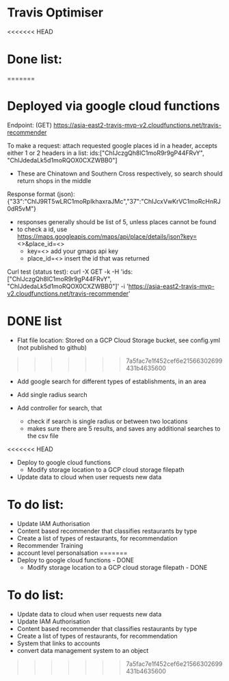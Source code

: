 # Travis Optimiser

<<<<<<< HEAD
# Done list:
=======
# Deployed via google cloud functions

Endpoint: (GET)
https://asia-east2-travis-mvp-v2.cloudfunctions.net/travis-recommender

To make a request:
attach requested google places id in a header, accepts either 1 or 2 headers in a list:
ids:["ChIJczgQh8lC1moR9r9gP44FRvY", "ChIJdedaLk5d1moRQOX0CXZWBB0"]

- These are Chinatown and Southern Cross respectively, so search should return shops in the middle

Response format (json):
{"33":"ChIJ9RT5wLRC1moRpIkhaxraJMc","37":"ChIJcxVwKrVC1moRcHnRJ0dR5vM"}

- responses generally should be list of 5, unless places cannot be found
- to check a id, use https://maps.googleapis.com/maps/api/place/details/json?key=<>&place_id=<>
    - key=<> add your gmaps api key
    - place_id=<> insert the id that was returned


Curl test (status test):
curl -X GET -k -H 'ids: ["ChIJczgQh8lC1moR9r9gP44FRvY", "ChIJdedaLk5d1moRQOX0CXZWBB0"]' -i 'https://asia-east2-travis-mvp-v2.cloudfunctions.net/travis-recommender'


# DONE list
- Flat file location: Stored on a GCP Cloud Storage bucket, see config.yml (not published to github)
>>>>>>> 7a5fac7e1f452cef6e21566302699431b4635600
- Add google search for different types of establishments, in an area
- Add single radius search 

- Add controller for search, that 
    - check if search is single radius or between two locations
    - makes sure there are 5 results, and saves any additional searches to the csv file

<<<<<<< HEAD
- Deploy to google cloud functions
    - Modify storage location to a GCP cloud storage filepath
- Update data to cloud when user requests new data

# To do list:
- Update IAM Authorisation
- Content based recommender that classifies restaurants by type
- Create a list of types of restaurants, for recommendation
- Recommender Training
- account level personalsation
=======
- Deploy to google cloud functions - DONE
    - Modify storage location to a GCP cloud storage filepath - DONE
# To do list:
- Update data to cloud when user requests new data
- Update IAM Authorisation
- Content based recommender that classifies restaurants by type
- Create a list of types of restaurants, for recommendation
- System that links to accounts
- convert data management system to an object
>>>>>>> 7a5fac7e1f452cef6e21566302699431b4635600
